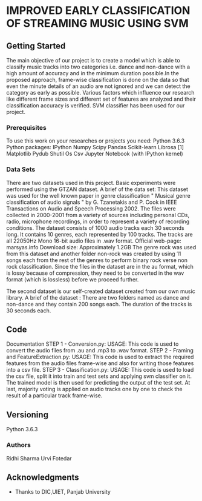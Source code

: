 # IMPROVED EARLY  CLASSIFICATION OF STREAMING MUSIC USING SVM

## Getting Started

The main objective of our project is to create a model which is able to classify music tracks into two categories i.e. dance and non-dance with a high amount of accuracy and in the minimum duration possible.In the proposed approach, frame-wise classification is done on the data so that even the minute details of an audio are not ignored and we can detect the category as early as possible. Various factors which influence our research like different frame sizes and different set of features are analyzed and their classification accuracy is verified. SVM classifier has been used for our project.



### Prerequisites

To use this work on your researches or projects you need:
Python 3.6.3
Python packages:
IPython
Numpy
Scipy
Pandas
Scikit-learn
Librosa [1]
Matplotlib
Pydub
Shutil
Os
Csv
Jupyter Notebook (with IPython kernel)

### Data Sets

There are two datasets used in this project. Basic experiments were performed using the GTZAN dataset. A brief of the data set:
This dataset was used for the well known paper in genre classification " Musical genre classification of audio signals " by G. Tzanetakis and P. Cook in IEEE Transactions on Audio and Speech Processing 2002.
The files were collected in 2000-2001 from a variety of sources including personal CDs, radio, microphone recordings, in order to represent a variety of recording conditions.
The dataset consists of 1000 audio tracks each 30 seconds long. It contains 10 genres, each represented by 100 tracks. The tracks are all 22050Hz Mono 16-bit audio files in .wav format.
Official web-page: marsyas.info
Download size: Approximately 1.2GB
The genre rock was used from this dataset and another folder non-rock was created by using 11 songs each from the rest of the genres to perform binary rock verse non rock classification.
Since the files in the dataset are in the au format, which is lossy because of compression, they need to be converted in the wav format (which is lossless) before we proceed further.

The second dataset is our self-created dataset created from our own music library. A brief of the dataset :
There are two folders named as dance and non-dance and they contain 200 songs each.
The duration of the tracks is 30 seconds each.


## Code

Documentation
STEP 1 - Conversion.py: USAGE: This code is used to convert the audio files from .au and .mp3 to .wav format.
STEP 2 - Framing and FeatureExtraction.py: USAGE: This code is used to extract the required features from the audio files frame-wise and also for writing those features into a csv file.
STEP 3 - Classification.py: USAGE: This code is used to load the csv file, split it into train and test sets and applying svm classifier on it. The trained model is then used for predicting the output of the test set. At last, majority voting is applied on audio tracks one by one to check the result of a particular track frame-wise.



## Versioning

Python 3.6.3


### Authors
Ridhi Sharma
Urvi Fotedar

## Acknowledgments

* Thanks to DIC,UIET, Panjab University

